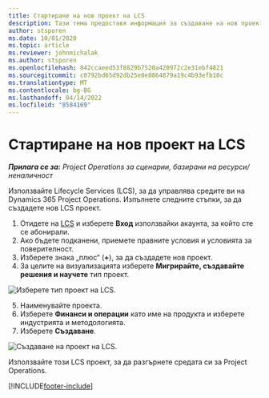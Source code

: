 ```yaml
---
title: Стартиране на нов проект на LCS
description: Тази тема предоставя информация за създаване на нов проект в LCS за вашата среда в Project Operations.
author: stsporen
ms.date: 10/01/2020
ms.topic: article
ms.reviewer: johnmichalak
ms.author: stsporen
ms.openlocfilehash: 842ccaeed53f8829b7520a420972c2e31ebf4821
ms.sourcegitcommit: c0792bd65d92db25e0e8864879a19c4b93efb10c
ms.translationtype: MT
ms.contentlocale: bg-BG
ms.lasthandoff: 04/14/2022
ms.locfileid: "8584169"
---
```

# <a name="start-a-new-lcs-project"></a>Стартиране на нов проект на LCS

_**Прилага се за:** Project Operations за сценарии, базирани на ресурси/неналичност_

Използвайте Lifecycle Services (LCS), за да управлява средите ви на Dynamics 365 Project Operations. Изпълнете следните стъпки, за да създадете нов LCS проект.

1. Отидете на [LCS](https://lcs.dynamics.com/Logon/Index) и изберете **Вход** използвайки акаунта, за който сте се абонирали.
2. Ако бъдете подканени, приемете правните условия и условията за поверителност.
3. Изберете знака „плюс“ (**+**), за да създадете нов проект.
4. За целите на визуализацията изберете **Мигрирайте, създавайте решения и научете** тип проект.

  ![Изберете тип проект на LCS.](./media/create-lcs-1.png)

5. Наименувайте проекта. 
6. Изберете **Финанси и операции** като име на продукта и изберете индустрията и методологията. 
7. Изберете **Създаване**.

![Създаване на проект на LCS.](./media/create-lcs-2.png)

Използвайте този LCS проект, за да разгърнете средата си за Project Operations.



[!INCLUDE[footer-include](../includes/footer-banner.md)]